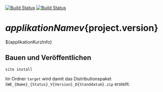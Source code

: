 [![Build Status](https://travis-ci.org/datenverteiler/${artifactId}.svg?branch=develop)](https://travis-ci.org/datenverteiler/${artifactId})
[![Build Status](https://api.bintray.com/packages/datenverteiler/maven/${artifactId}/images/download.svg)](https://bintray.com/datenverteiler/maven/${artifactId})

${applikationName} v${project.version}
==================

${applikationKurzInfo}


Bauen und Veröffentlichen
-------------------------

    site install

Im Ordner `target` wird damit das Distributionspaket
`SWE_{Name}_{Status}_V{Version}_D{Standdatum}.zip` erstellt.
